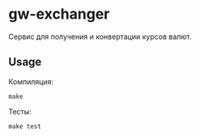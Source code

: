 # gw-exchanger
Сервис для получения и конвертации курсов валют.

## Usage
Компиляция:

    make

Тесты: 

    make test